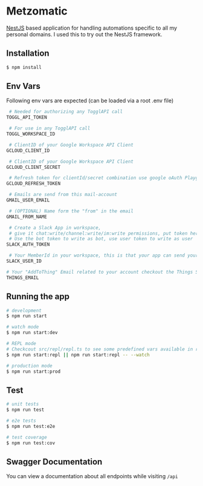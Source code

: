# Metzomatic

[NestJS](https://nestjs.com/) based application for handling automations specific to all my personal domains.
I used this to try out the NestJS framework.

## Installation

```bash
$ npm install
```

## Env Vars

Following env vars are expected (can be loaded via a root .env file)

```bash
 # Needed for authorizing any TogglAPI call
TOGGL_API_TOKEN

 # For use in any TogglAPI call
TOGGL_WORKSPACE_ID

 # ClientID of your Google Workspace API Client
GCLOUD_CLIENT_ID

 # ClientID of your Google Workspace API Client
GCLOUD_CLIENT_SECRET

 # Refresh token for clientId/secret combination use google oAuth Playground
GCLOUD_REFRESH_TOKEN

 # Emails are send from this mail-account
GMAIL_USER_EMAIL

 # (OPTIONAL) Name form the "from" in the email
GMAIL_FROM_NAME

 # Create a Slack App in workspace,
 # give it chat:write/channel:write/im:write permissions, put token here
 # Use the bot token to write as bot, use user token to write as user
SLACK_AUTH_TOKEN

 # Your MemberId in your workspace, this is that your app can send yourself messages
SLACK_USER_ID

# Your "AddToThing" Email related to your account checkout the Things Settings for more Info
THINGS_EMAIL
```

## Running the app

```bash
# development
$ npm run start

# watch mode
$ npm run start:dev

# REPL mode
# Checkcout src/repl/repl.ts to see some predefined vars available in repl context
$ npm run start:repl || npm run start:repl -- --watch

# production mode
$ npm run start:prod
```

## Test

```bash
# unit tests
$ npm run test

# e2e tests
$ npm run test:e2e

# test coverage
$ npm run test:cov
```

## Swagger Documentation

You can view a documentation about all endpoints while visiting `/api`
